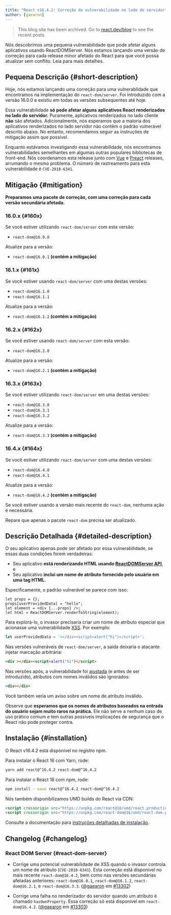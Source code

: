 ```yaml
---
title: "React v16.4.2: Correção de vulnerabilidade no lado do servidor"
author: [gaearon]
---
```


<div class="scary">

> This blog site has been archived. Go to [react.dev/blog](https://react.dev/blog) to see the recent posts.

</div>

Nós descobrimos uma pequena vulnerabilidade que pode afetar alguns aplicativos usando ReactDOMServer. Nós estamos lançando uma versão de correção para cada release minor afetado do React para que você possa atualizar sem conflito. Leia para mais detalhes.

## Pequena Descrição {#short-description}

Hoje, nós estamos lançando uma correção para uma vulnerablidade que encontramos na implementação do `react-dom/server`. Foi introduzido com a versão 16.0.0 e existiu em todas as versões subsequentes até hoje.

Essa vulnerabilidade **só pode afetar alguns aplicativos React renderizados no lado do servidor.** Puramente, aplicativos renderizados no lado cliente **não** são afetados. Adicionalmente, nós esperamos que a maioria dos aplicativos renderizados no lado servidor não contêm o padrão vulnerável descrito abaixo. No entanto, recomendamos seguir as instruções de mitigação assim que possível.

Enquanto estávamos investigando essa vulnerabilidade, nós encontramos vulnerabilidades semelhantes em algumas outras populares bibliotecas de front-end. Nós coordenamos esta release junto com [Vue](https://github.com/vuejs/vue/releases/tag/v2.5.17) e [Preact](https://github.com/developit/preact-render-to-string/releases/tag/3.7.1) releases, arrumando o mesmo problema. O número de rastreamento para esta vulnerabilidade é `CVE-2018-6341`.

## Mitigação {#mitigation}

**Preparamos uma pacote de correção, com uma correção para cada versão secundária afetada.**

### 16.0.x {#160x}

Se você estiver utilizando `react-dom/server` com esta versão:

- `react-dom@16.0.0`

Atualize para a versão:

- `react-dom@16.0.1` **(contém a mitigação)**

### 16.1.x {#161x}

Se você estiver usando `react-dom/server` com uma destas versões:

- `react-dom@16.1.0`
- `react-dom@16.1.1`

Atualize para a versão:

- `react-dom@16.1.2` **(contém a mitigação)**

### 16.2.x {#162x}

Se você estiver usando `react-dom/server` com esta versão:

- `react-dom@16.2.0`

Atualize para a versão:

- `react-dom@16.2.1` **(contém a mitigação)**

### 16.3.x {#163x}

Se você estiver utilizando `react-dom/server` em uma destas versões:

- `react-dom@16.3.0`
- `react-dom@16.3.1`
- `react-dom@16.3.2`

Atualize para a versão:

- `react-dom@16.3.3` **(contém a mitigação)**

### 16.4.x {#164x}

Se você estiver utilizando `react-dom/server` com uma destas versões:

- `react-dom@16.4.0`
- `react-dom@16.4.1`

Atualize para a versão:

- `react-dom@16.4.2` **(contém a mitigação)**

Se você estiver usando a versão mais recente do `react-dom`, nenhuma ação é necessária.

Repare que apenas o pacote `react-dom` precisa ser atualizado.

## Descrição Detalhada {#detailed-description}

O seu aplicativo apenas pode ser afetado por essa vulnerabilidade, se essas duas condições forem verdadeiras:

* Seu aplicativo **está renderizando HTML usando [ReactDOMServer API](/docs/react-dom-server.html)**, e
* Seu aplicativo **inclui um nome de atributo fornecido pelo usuário em uma tag HTML.**

Especificamente, o padrão vulnerável se parece com isso:

```js{2}
let props = {};
props[userProvidedData] = "hello";
let element = <div {...props} />;
let html = ReactDOMServer.renderToString(element);
```

Para explorá-lo, o invasor precisaria criar um nome de atributo especial que acionasse uma vulnerabilidade [XSS](https://en.wikipedia.org/wiki/Cross-site_scripting). Por exemplo:

```js
let userProvidedData = '></div><script>alert("hi")</script>';
```

Nas versões vulneráveis ​​de `react-dom/server`, a saída deixaria o atacante injetar marcação arbitrária:

```html
<div ></div><script>alert("hi")</script>
```

Nas versões após, a vulnerabilidade foi [ajustada](https://github.com/facebook/react/pull/13302) (e antes de ser introduzido), atributos com nomes inválidos são ignorados:

```html
<div></div>
```

Você também veria um aviso sobre um nome de atributo inválido.

Observe que **esperamos que os nomes de atributos baseados na entrada do usuário sejam muito raros na prática.** Ele não serve a nenhum caso de uso prático comum e tem outras possíveis implicações de segurança que o React não pode proteger contra.

## Instalação {#installation}

O React v16.4.2 está disponível no registro npm.

Para instalar o React 16 com Yarn, rode:

```bash
yarn add react@^16.4.2 react-dom@^16.4.2
```

Para instalar o React 16 com npm, rode:

```bash
npm install --save react@^16.4.2 react-dom@^16.4.2
```

Nós também disponibilizamos UMD builds do React via CDN:

```html
<script crossorigin src="https://unpkg.com/react@16/umd/react.production.min.js"></script>
<script crossorigin src="https://unpkg.com/react-dom@16/umd/react-dom.production.min.js"></script>
```

Consulte a documentação para [instruções detalhadas de instalação](/docs/installation.html).

## Changelog {#changelog}

### React DOM Server {#react-dom-server}

* Corrige uma potencial vulnerabilidade de XSS quando o invasor controla um nome de atributo (`CVE-2018-6341`). Esta correção está disponível no mais recente `react-dom@16.4.2`, bem como nas versões secundárias afetadas anteriores: `react-dom@16.0.1`, `react-dom@16.1.2`, `react-dom@16.2.1`, e `react-dom@16.3.3`. ([@gaearon](https://github.com/gaearon) em [#13302](https://github.com/facebook/react/pull/13302))

* Corrige uma falha no renderizador do servidor quando um atributo é chamado `hasOwnProperty`. Essa correção só está disponível em `react-dom@16.4.2`. ([@gaearon](https://github.com/gaearon) em [#13303](https://github.com/facebook/react/pull/13303))

